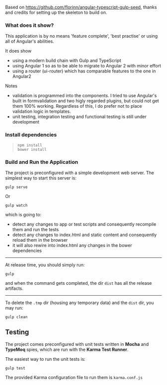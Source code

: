 
Based on https://github.com/florinn/angular-typescript-gulp-seed, thanks and credits for setting up the skeleton to build on.

### What does it show?

This application is by no means 'feature complete', 'best practise' or using all of Angular's abilities.

It does show
 * using a modern build chain with Gulp and TypeScript
 * using Angular 1 so as to be able to migrate to Angular 2 with minor effort
 * using a router (ui-router) which has comparable features to the one in Angular2 

Notes
 * validation is programmed into the components. I tried to use Angular's built in formvalidation and two higly regarded plugins,
  but could not get them 100% working. Regardless of this, I do prefer not to place validation logic in templates.
 * unit testing, integration testing and functional testing is still under development


### Install dependencies

> ``` 
> npm install
> bower install
> ```

### Build and Run the Application

The project is preconfigured with a simple development web server. The simplest way to start this server is:

```
gulp serve
```

Or

```
gulp watch
```

which is going to:

* detect any changes to app or test scripts and consequently recompile them and run the tests
* detect any changes to index.html and static content and consequently reload them in the browser
* it will also rewire into index.html any changes in the bower dependencies

----------

At release time, you should simply run:

```
gulp
```

and when the command gets completed, the dir `dist` has all the release artifacts.

----------

To delete the `.tmp` dir (housing any temporary data) and the `dist` dir, you may run:

```
gulp clean
```


Testing
-------------

The project comes preconfigured with unit tests written in **Mocha** and **TypeMoq** spies, which are run with the **Karma Test Runner**.

The easiest way to run the unit tests is:

```
gulp test
```

The provided Karma configuration file to run them is `karma.conf.js`

